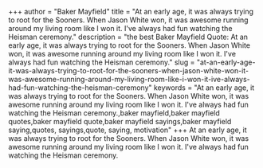 +++
author = "Baker Mayfield"
title = "At an early age, it was always trying to root for the Sooners. When Jason White won, it was awesome running around my living room like I won it. I've always had fun watching the Heisman ceremony."
description = "the best Baker Mayfield Quote: At an early age, it was always trying to root for the Sooners. When Jason White won, it was awesome running around my living room like I won it. I've always had fun watching the Heisman ceremony."
slug = "at-an-early-age-it-was-always-trying-to-root-for-the-sooners-when-jason-white-won-it-was-awesome-running-around-my-living-room-like-i-won-it-ive-always-had-fun-watching-the-heisman-ceremony"
keywords = "At an early age, it was always trying to root for the Sooners. When Jason White won, it was awesome running around my living room like I won it. I've always had fun watching the Heisman ceremony.,baker mayfield,baker mayfield quotes,baker mayfield quote,baker mayfield sayings,baker mayfield saying,quotes, sayings,quote, saying, motivation"
+++
At an early age, it was always trying to root for the Sooners. When Jason White won, it was awesome running around my living room like I won it. I've always had fun watching the Heisman ceremony.
